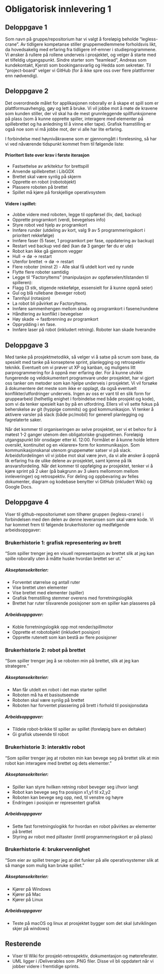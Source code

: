 # Obligatorisk innlevering 1

## Deloppgave 1
Som navn på gruppe/repositorium har vi valgt å foreløpig beholde “legless-crane”. 
Av tidligere kompetanse stiller gruppemedlemmene forholdsvis likt, da hovedsakelig med erfaring fra tidligere inf-emner i studieprogrammene. 
Vi ønsker å rullere på rollene underveis i prosjektet, og velger å starte med et tilfeldig utgangspunkt. 
Sindre starter som “teamlead”, Andreas som kundekontakt, Kjersti som bookingansvarlig og Hedda som sekretær. 
Til “project-board” velger vi GitHub (for å ikke spre oss over flere plattformer enn nødvendig).

## Deloppgave 2
Det overordnede målet for applikasjonen roborally er å skape et spill som er plattformuavhengig, gøy og lett å bruke. 
Vi vil jobbe mot å møte de kravene som kunden stiller, der vil skal ha de mest grunnleggende spillfunksjonene på plass (som å kunne opprette spiller, interagere med elementer på spillebrettet og ha anledning til å vinne eller tape). 
Grafisk framstilling er også noe som vi må jobbe mot, der vi alle har lite erfaring. 

I forbindelse med høynivåkravene som er gjennomgått i forelesning, så har vi ved nåværende tidspunkt kommet frem til følgende liste:

#### Prioritert liste over krav i første iterasjon
  - Fastsettelse av arkitektur for brettspill
  - Anvende spillebrettet i LibGDX
  - Brettet skal være synlig på skjerm
  - Opprette en robot (robotobjekt)
  - Plassere roboten på brettet
  - Spillet må kjøre på forskjellige operativsystem

#### Videre i spillet:
  - Jobbe videre med roboten, legge til oppførsel (liv, død, backup)
  - Opprette programkort (verdi, bevegelses info)
  - Styre robot ved hjelp av programkort
  - Innføre runder (utdeling av kort, valg 9 av 5 programmeringskort i prioritert rekkefølge)
  - Innføre faser (5 faser, 1 programkort per fase, oppdatering av backup)
  - Restart ved backup ved død (kan dø 3 ganger før du er ute)
  - Robot kan ikke gå gjennom vegger
  - Hull -> dø -> restart
  - Utenfor brettet -> dø -> restart
  - Flere roboter (minst 2) - Alle skal få utdelt kort ved ny runde
  - Flytte flere roboter samtidig
  - Legge til “FactoryItems” (manipulasjon av oppførselen/tilstanden til spilleren):
  - Flagg (3 stk, stigende rekkefølge, essensielt for å kunne oppnå seier)
  - Gul og blå rullebane (beveger robot)
  - Tannhjul (rotasjon)
  - La robot bli påvirket av FactoryItems. 
  - Innføre sammenhengen mellom skade og programkort i fasene/rundene
  - Håndtering av konflikt i bevegelser
  - Høy skade -> fastbrenning av programkort
  - Opprydding i en fase. 
  - Innføre laser på robot (inkludert retning). Roboter kan skade hverandre

## Deloppgave 3
Med tanke på prosjektmetodikk, så velger vi å satse på scrum som base, da spesielt med tanke på konseptene sprint, planlegging og retrospektiv teknikk. Eventuelt om vi prøver ut XP og kanban, og muligens litt parprogrammering for å oppnå mer erfaring der. For å kunne utvikle fungerende og veldokumentert programvare under prosjektet, har vi gjort oss tanker om metoder som kan hjelpe underveis i prosjektet. Vi vil forsøke å dokumentere det meste som ikke er opplagt, da også eventuelt konflikter/utfordringer underveis. Ingen av oss er vant til en slik form for gruppearbeid (helhetlig enighet i forbindelse med både prosjekt og kode), som vi da tenker spesielt kan by på en utfordring. Ellers vil vil sette fokus på beherskelse av git (hyppige commits) og god kommunikasjon. Vi tenker å aktivere varsler på slack (både pc/mobil) for generell planlegging og fagrelaterte saker.
  
Når det kommer til organiseringen av selve prosjektet, ser vi et behov for å møtest 1-2 ganger utenom den obligatoriske gruppetimen. Foreløpig utgangspunkt blir onsdager etter kl. 12:00. Formålet er å kunne holde lettere oversikt, kontinuitet og en «klarere» form for kommunikasjon. Som kommunikasjonskanal utenom gruppemøter satser vi på slack. Arbeidsfordelingen vil vi  jobbe mot skal være jevn, da vi alle ønsker å oppnå lik erfaring fra de ulike delene av prosjektet, samt kjenne på lik ansvarsfordeling. Når det kommer til oppfølging av prosjektet, tenker vi å kjøre sprint på 2 uker (på bakgrunn av 3 ukers mellomrom mellom innleveringer) og retrospektiv. For deling og oppbevaring av felles dokumenter, diagram og kodebase benytter vi GitHub (inkludert Wiki) og Google Docs.

  
## Deloppgave 4
Viser til github-repositoriumet som tilhører gruppen (legless-crane) i forbindelsen med den
delen av denne leveransen som skal være kode. Vi har kommet frem til følgende brukerhistorier og medfølgende arbeidsoppgaver:
### Brukerhistorie 1: grafisk representering av brett
“Som spiller trenger jeg en visuell representasjon av brettet slik at jeg kan spille roborally uten å måtte huske hvordan brettet ser ut.”

##### Akseptansekriterier:
  - Forventet størrelse og antall ruter
  - Vise brettet uten elementer
  - Vise brettet med elementer (spiller)
  - Grafisk fremstilling stemmer overens med forretningslogikk
  - Brettet har ruter tilsvarende posisjoner som en spiller kan plasseres på

##### Arbeidsoppgaver:
  - Koble forretningslogikk opp mot render/spillmotor
  - Opprette et robotobjekt (inkludert posisjon)
  - Opprette rutenett som kan bestå av flere posisjoner

### Brukerhistorie 2: robot på brettet
“Som spiller trenger jeg å se roboten min på brettet, slik at jeg kan strategere.”

##### Akseptansekriterier:
  - Man får utdelt en robot i det man starter spillet
  - Roboten må ha et basisutseende
  - Roboten skal være synlig på brettet
  - Roboten har forventet plassering på brett i forhold til posisjonsdata

##### Arbeidsoppgaver:
  - Tildele robot-brikke til spiller av spillet (foreløpig bare en deltaker)
  - Gi grafisk utseende til robot


### Brukerhistorie 3: interaktiv robot
“Som spiller trenger jeg at roboten min kan bevege seg på brettet slik at min robot kan interagere med brettet og dets elementer.”

##### Akseptansekriterier:
  - Spiller kan styre hvilken retning robot beveger seg i/hvor langt
  - Robot kan bevege seg fra posisjon x1,y1 til x2,y2
  - Roboten kan bevege seg opp, ned, til venstre og høyre
  - Endringen i posisjon er representert grafisk

##### Arbeidsoppgaver
  - Sette fast forretningslogikk for hvordan en robot påvirkes av elementer på brettet
  - Styring av robot med piltaster (inntil programmeringskort er på plass)




### Brukerhistorie 4: brukervennlighet
“Som eier av spillet trenger jeg at det funker på alle operativsystemer slik at så mange som mulig kan bruke spillet.”

##### Akseptansekriterier:
  - Kjører på Windows
  - Kjører på Mac
  - Kjører på Linux

##### Arbeidsoppgaver
  - Teste på macOS og linux at prosjektet bygger som det skal (utviklingen skjer på windows)

## Resterende
  - Viser til Wiki for prosjekt-retrospektiv, dokumentasjon og møtereferater.
  - UML ligger i /Deliverables som .PNG filer. Disse vil bli oppdatert når vi jobber videre i fremtidige sprints.
